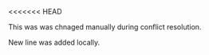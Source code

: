 <<<<<<< HEAD

This was was chnaged manually during conflict resolution.


New line was added locally.